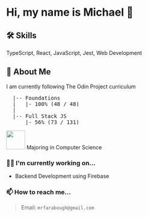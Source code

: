 
# Hi, my name is Michael 👋

## 🛠 Skills
TypeScript, React, JavaScript, Jest, Web Development

## 🚀 About Me

I am currently following The Odin Project curriculum
<pre>
  |-- Foundations
  |   |- 100% (48 / 48)
  |
  |-- Full Stack JS
      |- 56% (73 / 131)
</pre>
<img src="https://bloximages.chicago2.vip.townnews.com/normantranscript.com/content/tncms/assets/v3/editorial/c/78/c78fcb18-4177-11e7-987f-9b16e41ba9be/59272222e5100.image.jpg?resize=1200%2C900" width="50px" /> Majoring in Computer Science

### 👩‍💻 I'm currently working on...

- Backend Development using Firebase

### 📫 How to reach me...

> Email: `mrfarabough@gmail.com`
